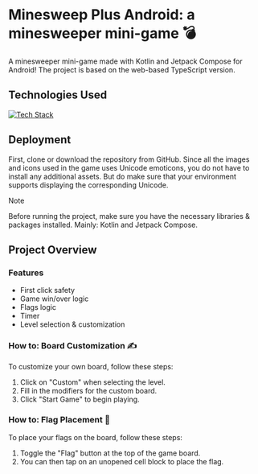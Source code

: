# Minesweep Plus Android: a minesweeper mini-game 💣
A minesweeper mini-game made with Kotlin and Jetpack Compose for Android! The project is based on the web-based TypeScript version.

## Technologies Used
[![Tech Stack](https://skillicons.dev/icons?i=kotlin,androidstudio)](https://kotlinlang.org/)

## Deployment
First, clone or download the repository from GitHub. Since all the images and icons used in the game uses Unicode emoticons, you do not have to install any additional assets. But do make sure that your environment supports displaying the corresponding Unicode.
> [!NOTE]
> Before running the project, make sure you have the necessary libraries & packages installed.
> Mainly: Kotlin and Jetpack Compose.

## Project Overview
### Features
- First click safety
- Game win/over logic
- Flags logic
- Timer
- Level selection & customization

### How to: Board Customization ✍️
To customize your own board, follow these steps:
1. Click on "Custom" when selecting the level.
2. Fill in the modifiers for the custom board.
3. Click "Start Game" to begin playing.

### How to: Flag Placement 🚩
To place your flags on the board, follow these steps:
1. Toggle the "Flag" button at the top of the game board.
2. You can then tap on an unopened cell block to place the flag.

